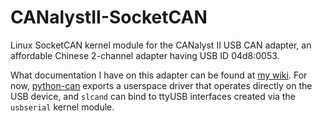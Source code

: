 # CANalystII-SocketCAN

Linux SocketCAN kernel module for the CANalyst II USB CAN adapter, an
affordable Chinese 2-channel adapter having USB ID 04d8:0053.

What documentation I have on this adapter can be found at
[my wiki](https://nick-black.com/dankwiki/index.php/CANalyst_II). For now,
[python-can](https://python-can.readthedocs.io/en/master/) exports a userspace
driver that operates directly on the USB device, and `slcand` can bind to
ttyUSB interfaces created via the `usbserial` kernel module.
